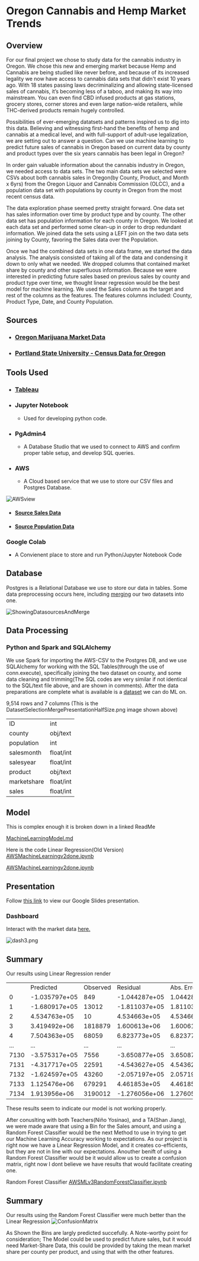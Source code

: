 # Oregon Cannabis and Hemp Market Trends

## Overview
For our final project we chose to study data for the cannabis industry in Oregon. We chose this new and emerging market because Hemp and Cannabis are being studied like never before, and because of its increased legality we now have access to cannabis data sets that didn't exist 10 years ago. With 18 states passing laws decriminalizing and allowing state-licensed sales of cannabis, it’s becoming less of a taboo, and making its way into mainstream. You can even find CBD infused products at gas stations, grocery stores, corner stores and even large nation-wide retailers, while THC-derived products remain hugely controlled.

Possibilities of ever-emerging datatsets and patterns inspired us to dig into this data. Believing and witnessing first-hand the benefits of hemp and cannabis at a medical level, and with full-support of adult-use legalization, we are setting out to answer a question. Can we use machine learning to predict future sales of cannabis in Oregon based on current data by county and product types over the six years cannabis has been legal in Oregon?

In order gain valuable information about the cannabis industry in Oregon, we needed access to data sets. The two main data sets we selected were CSVs about both cannabis sales in Oregon(by County, Product, and Month x 6yrs) from the Oregon Liquor and Cannabis Commission (OLCC), and a population data set with populations by county in Oregon from the most recent census data.

The data exploration phase seemed pretty straight forward. One data set has sales information over time by product type and by county. The other data set has population information for each county in Oregon. We looked at each data set and performed some clean-up in order to drop redundant information. We joined data the sets using a LEFT join on the two data sets joining by County, favoring the Sales data over the Population.

Once we had the combined data sets in one data frame, we started the data analysis. The analysis consisted of taking all of the data and condensing it down to only what we needed. We dropped columns that contained market share by county and other superfluous information. Because we were interested in predicting future sales based on previous sales by county and product type over time, we thought linear regression would be the best model for machine learning. We used the Sales column as the target and rest of the columns as the features. The features columns included: County, Product Type, Date, and County Population.

## Sources

- ### [Oregon Marijuana Market Data](https://www.oregon.gov/olcc/marijuana/Pages/Marijuana-Market-Data.aspx)

- ### [Portland State University - Census Data for Oregon](https://www.pdx.edu/population-research/census-data-oregon)

## Tools Used
<!-- ## Quick DBD
https://app.quickdatabasediagrams.com/#/
 -->
- ### [Tableau](https://public.tableau.com/app/profile/pau.rodriguez/viz/OregonCannabisandHempSales/CannabisSalesDashboard#1)

- ### Jupyter Notebook
	- Used for developing python code.

- ### PgAdmin4
	- A Database Studio that we used to connect to AWS and confirm proper table setup, and develop SQL queries.

- ### AWS
	- A Cloud based service that we use to store our CSV files and Postgres Database.
<!-- 
https://s3.console.aws.amazon.com/s3/buckets/myosus32022buk?region=us-west-2 -->

![AWSview](/imgs/AWS-Bucket.png)

- #### [Source Sales Data](https://myosus32022buk.s3.amazonaws.com/County%20Product%20Trend_Full%20Data_data.csv)

- #### [Source Population Data](https://myosus32022buk.s3.amazonaws.com/census_estimates.csv)

### Google Colab
- A Convienent place to store and run Python/Jupyter Notebook Code
<!-- https://colab.research.google.com/drive/10GP8dXiVwqJu2Y1AZJfR4IOSOO9fgVPP   AWScsvToDBwSQLmerge.ipynb -->
<!-- https://colab.research.google.com/drive/1SoEdLRvutqdlRRBVBOYx1OXHd_psNM_j   AWSMachineLearningv2done.ipynb -->


## Database 
Postgres is a Relational Database we use to store our data in tables. Some data preprocessing occurs here, including [merging](https://github.com/nedflowers/final_project/blob/main/forth_segment_final/cannadata.sql.txt) our two datasets into one.

![ShowingDatasourcesAndMerge](/imgs/DatasetSelectionMergePresentationHalfSize.png)

<!--  An early(but working) version of the SQL we use to do this is shown in this text file
(We have since moved the SQL code into SQL-Alcehmy/Python file below) -->

<!-- View PostgreSQL[script](https://github.com/nedflowers/final_project/blob/main/forth_segment_final/cannadata.sql.txt). -->

<!--https://github.com/nedflowers/final_project/tree/main/second_segment/DB -->

## Data Processing 
### Python and Spark and SQLAlchemy

We use Spark for importing the AWS-CSV to the Postgres DB,
and we use SQLAlchemy for working with the SQL Tables(through the use of conn.execute), specifically joining the two dataset on county,
and some data cleaning and trimming(The SQL codes are very similar if not identical to the SQL/text file above, and are shown in comments).
After the data preparations are complete what is available is a [dataset](https://github.com/nedflowers/final_project/blob/BE_final_project/forth_segment_final/AWScsvToDBwSQLmerge.ipynb) we can do ML on.

9,514 rows and 7 columns (This is the DatasetSelectionMergePresentationHalfSize.png image shown above)

<table>
	<tr><td>ID</td><td>int</td></tr>
	<tr><td>county</td><td>obj/text</td></tr>
	<tr><td>population</td><td>int</td></tr>
	<tr><td>salesmonth</td><td>float/int</td></tr>
	<tr><td>salesyear</td><td>float/int</td></tr>
	<tr><td>product</td><td>obj/text</td></tr>
	<tr><td>marketshare</td><td>float/int</td></tr>
	<tr><td>sales</td><td>float/int</td></tr>
</table>

## Model 
This is complex enough it is broken down in a linked ReadMe

[MachineLearningModel.md](https://github.com/nedflowers/final_project/blob/main/forth_segment_final/MachineLearningModel.md)

Here is the code
Linear Regression(Old Version)
[AWSMachineLearningv2done.ipynb](https://github.com/nedflowers/final_project/blob/main/forth_segment_final/AWSMachineLearningv2done.ipynb)

[AWSMachineLearningv2done.ipynb](https://github.com/nedflowers/final_project/blob/BE_final_project/forth_segment_final/AWSMachineLearningv2done.ipynb)

## Presentation
Follow [this link](https://github.com/nedflowers/final_project/blob/main/second_segment/Slides/PREZ/Copy%20of%20CannaPres.pdf) to view our Google Slides presentation.

### Dashboard
Interact with the market data [here.](https://public.tableau.com/views/OregonCannabisandHempSales/CannabisSalesDashboard?:language=en-US&:display_count=n&:origin=viz_share_link)

![dash3.png](https://github.com/nedflowers/final_project/blob/main/imgs/dash3.png)


## Summary
Our results using Linear Regression render
<table>
	<tr><td>&nbsp;</td><td>Predicted</td><td>Observed</td><td>Residual</td><td>Abs. Error</td></tr>
	<tr><td>0</td><td>-1.035797e+05</td><td>849</td><td>-1.044287e+05</td><td>1.044287e+05</td></tr>
	<tr><td>1</td><td>-1.680917e+05</td><td>13012</td><td>-1.811037e+05</td><td>1.811037e+05</td></tr>
	<tr><td>2</td><td>4.534763e+05</td><td>10</td><td>4.534663e+05</td><td>4.534663e+05</td></tr>
	<tr><td>3</td><td>3.419492e+06</td><td>1818879</td><td>1.600613e+06</td><td>1.600613e+06</td></tr>
	<tr><td>4</td><td>7.504363e+05</td><td>68059</td><td>6.823773e+05</td><td>6.823773e+05</td></tr>
	<tr><td>...</td><td>...</td><td>...</td><td>...</td><td>...</td></tr>
	<tr><td>7130</td><td>-3.575317e+05</td><td>7556</td><td>-3.650877e+05</td><td>3.650877e+05</td></tr>
	<tr><td>7131</td><td>-4.317717e+05</td><td>22591</td><td>-4.543627e+05</td><td>4.543627e+05</td></tr>
	<tr><td>7132</td><td>-1.624597e+05</td><td>43260</td><td>-2.057197e+05</td><td>2.057197e+05</td></tr>
	<tr><td>7133</td><td>1.125476e+06</td><td>679291</td><td>4.461853e+05</td><td>4.461853e+05</td></tr>
	<tr><td>7134</td><td>1.913956e+06</td><td>3190012</td><td>-1.276056e+06</td><td>1.276056e+06</td></tr>
</table>

These results seem to indicate our model is not working properly.

After conuslting with both Teachers(Niño Yosinao), and a TA(Shan Jiang), we were made aware that using a Bin for the Sales amount, and using a Random Forest Classifier would be the next Method to use in trying to get our Machine Learning Accuracy working to expectations. As our project is right now we have a Linear Regression Model, and it creates co-efficients, but they are not in line with our expectations. Anouther benift of using a Random Forest Classifier would be it would allow us to create a confusion matrix, right now I dont believe we have results that would facilitate creating one.  



Random Forest Classifier
[AWSMLv3RandomForestClassifier.ipynb](https://github.com/nedflowers/final_project/blob/main/forth_segment_final/AWSMLv3RandomForestClassifier.ipynb)

## Summary
Our results using the Random Forest Classifier were much better than the Linear Regression
![ConfusionMatrix](https://github.com/nedflowers/final_project/blob/main/imgs/ConfusionMatrix.png)

As Shown the Bins are largly predicted succefully.
A Note-worthy point for consideration; The Model could be used to predict future sales, but it would need Market-Share Data, this could be provided by taking the mean market share per county per product, and using that with the other features.


